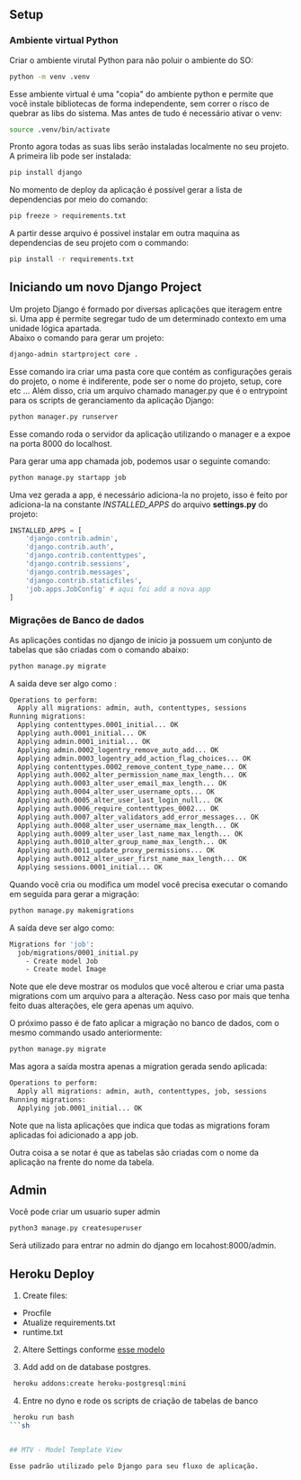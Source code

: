 ## Setup

### Ambiente virtual Python

Criar o ambiente virutal Python para não poluir o ambiente do SO:

```sh
python -m venv .venv 
```

Esse ambiente virtual é uma "copia" do ambiente python e permite que você instale bibliotecas de forma independente, sem correr o risco de quebrar as libs do sistema. Mas antes de tudo é necessário ativar o venv:

```sh
source .venv/bin/activate
```

Pronto agora todas as suas libs serão instaladas localmente no seu projeto. A primeira lib pode ser instalada: 

```sh
pip install django
```

No momento de deploy da aplicação é possível gerar a lista de dependencias por meio do comando:

```sh
pip freeze > requirements.txt
```

A partir desse arquivo é possivel instalar em outra maquina as dependencias de seu projeto com o commando: 

```sh
pip install -r requirements.txt
```


## Iniciando um novo Django Project 


Um projeto Django é formado por diversas aplicações que iteragem entre si. Uma app é permite segregar tudo de um determinado contexto em uma unidade lógica apartada.  
Abaixo o comando para gerar um projeto: 

```sh
django-admin startproject core .
```

Esse comando ira criar uma pasta core que contém as configurações gerais do projeto, o nome é indiferente, pode ser o nome do projeto, setup, core etc ... Além disso, cria um arquivo chamado manager.py que é o entrypoint para os scripts de geranciamento da aplicação Django: 


```sh
python manager.py runserver
```

Esse comando roda o servidor da aplicação utilizando o manager e a expoe na porta 8000 do localhost. 

Para gerar uma app chamada job, podemos usar o seguinte comando:

```sh
python manage.py startapp job
```

Uma vez gerada a app, é necessário adiciona-la no projeto, isso é feito por adiciona-la na constante _INSTALLED_APPS_ do arquivo __settings.py__ do projeto: 

```python
INSTALLED_APPS = [
    'django.contrib.admin',
    'django.contrib.auth',
    'django.contrib.contenttypes',
    'django.contrib.sessions',
    'django.contrib.messages',
    'django.contrib.staticfiles',
    'job.apps.JobConfig' # aqui foi add a nova app
]
```

### Migrações de Banco de dados

As aplicações contidas no django de inicio ja possuem um conjunto de tabelas que são criadas com o comando abaixo:

```sh
python manage.py migrate
```

A saida deve ser algo como : 

```sh
Operations to perform:
  Apply all migrations: admin, auth, contenttypes, sessions
Running migrations:
  Applying contenttypes.0001_initial... OK
  Applying auth.0001_initial... OK
  Applying admin.0001_initial... OK
  Applying admin.0002_logentry_remove_auto_add... OK
  Applying admin.0003_logentry_add_action_flag_choices... OK
  Applying contenttypes.0002_remove_content_type_name... OK
  Applying auth.0002_alter_permission_name_max_length... OK
  Applying auth.0003_alter_user_email_max_length... OK
  Applying auth.0004_alter_user_username_opts... OK
  Applying auth.0005_alter_user_last_login_null... OK
  Applying auth.0006_require_contenttypes_0002... OK
  Applying auth.0007_alter_validators_add_error_messages... OK
  Applying auth.0008_alter_user_username_max_length... OK
  Applying auth.0009_alter_user_last_name_max_length... OK
  Applying auth.0010_alter_group_name_max_length... OK
  Applying auth.0011_update_proxy_permissions... OK
  Applying auth.0012_alter_user_first_name_max_length... OK
  Applying sessions.0001_initial... OK
```

Quando você cria ou modifica um model você precisa executar o comando em seguida para gerar a migração: 

```sh
python manage.py makemigrations
```
A saída deve ser algo como: 

```sh
Migrations for 'job':
  job/migrations/0001_initial.py
    - Create model Job
    - Create model Image
```
Note que ele deve mostrar os modulos que você alterou e criar uma pasta migrations com um arquivo para a alteração. Ness caso por mais que tenha feito duas alterações, ele gera apenas um aquivo.

O próximo passo é de fato aplicar a migração no banco de dados, com o mesmo commando usado anteriormente: 

```sh
python manage.py migrate
```
Mas agora a saída mostra apenas a migration gerada sendo aplicada:

```sh
Operations to perform:
  Apply all migrations: admin, auth, contenttypes, job, sessions
Running migrations:
  Applying job.0001_initial... OK
```

Note que na lista aplicações que indica que todas as migrations foram aplicadas foi adicionado a app job. 

Outra coisa a se notar é que as tabelas são criadas com o nome da aplicação na frente do nome da tabela. 

## Admin 


Você pode criar um usuario super admin

```sh
python3 manage.py createsuperuser
```

Será utilizado para entrar no admin do django em locahost:8000/admin.


## Heroku Deploy

1. Create files: 
  - Procfile
  - Atualize requirements.txt
  - runtime.txt 

2. Altere Settings conforme [esse modelo](https://github.com/heroku/python-getting-started/blob/main/gettingstarted/settings.py)

3. Add add on de database postgres.
 
```sh
 heroku addons:create heroku-postgresql:mini
```
4. Entre no dyno e rode os scripts de criação de tabelas de banco

```sh
 heroku run bash
```sh


## MTV - Model Template View

Esse padrão utilizado pelo Django para seu fluxo de aplicação.


